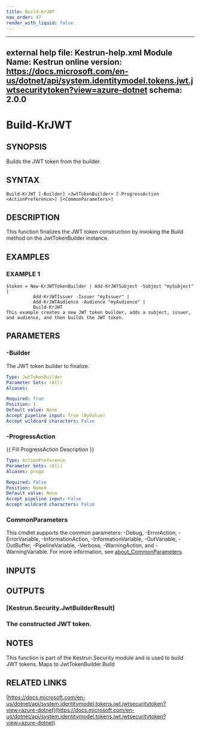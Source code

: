```yaml
---
title: Build-KrJWT
nav_order: 47
render_with_liquid: false
---
```

---
external help file: Kestrun-help.xml
Module Name: Kestrun
online version: https://docs.microsoft.com/en-us/dotnet/api/system.identitymodel.tokens.jwt.jwtsecuritytoken?view=azure-dotnet
schema: 2.0.0
---

# Build-KrJWT

## SYNOPSIS
Builds the JWT token from the builder.

## SYNTAX

```
Build-KrJWT [-Builder] <JwtTokenBuilder> [-ProgressAction <ActionPreference>] [<CommonParameters>]
```

## DESCRIPTION
This function finalizes the JWT token construction by invoking the Build method on the JwtTokenBuilder instance.

## EXAMPLES

### EXAMPLE 1
```
$token = New-KrJWTTokenBuilder | Add-KrJWTSubject -Subject "mySubject" |
          Add-KrJWTIssuer -Issuer "myIssuer" | 
          Add-KrJWTAudience -Audience "myAudience" | 
          Build-KrJWT
This example creates a new JWT token builder, adds a subject, issuer, and audience, and then builds the JWT token.
```

## PARAMETERS

### -Builder
The JWT token builder to finalize.

```yaml
Type: JwtTokenBuilder
Parameter Sets: (All)
Aliases:

Required: True
Position: 1
Default value: None
Accept pipeline input: True (ByValue)
Accept wildcard characters: False
```

### -ProgressAction
{{ Fill ProgressAction Description }}

```yaml
Type: ActionPreference
Parameter Sets: (All)
Aliases: proga

Required: False
Position: Named
Default value: None
Accept pipeline input: False
Accept wildcard characters: False
```

### CommonParameters
This cmdlet supports the common parameters: -Debug, -ErrorAction, -ErrorVariable, -InformationAction, -InformationVariable, -OutVariable, -OutBuffer, -PipelineVariable, -Verbose, -WarningAction, and -WarningVariable. For more information, see [about_CommonParameters](http://go.microsoft.com/fwlink/?LinkID=113216).

## INPUTS

## OUTPUTS

### [Kestrun.Security.JwtBuilderResult]
### The constructed JWT token.
## NOTES
This function is part of the Kestrun.Security module and is used to build JWT tokens.
Maps to JwtTokenBuilder.Build

## RELATED LINKS

[https://docs.microsoft.com/en-us/dotnet/api/system.identitymodel.tokens.jwt.jwtsecuritytoken?view=azure-dotnet](https://docs.microsoft.com/en-us/dotnet/api/system.identitymodel.tokens.jwt.jwtsecuritytoken?view=azure-dotnet)

